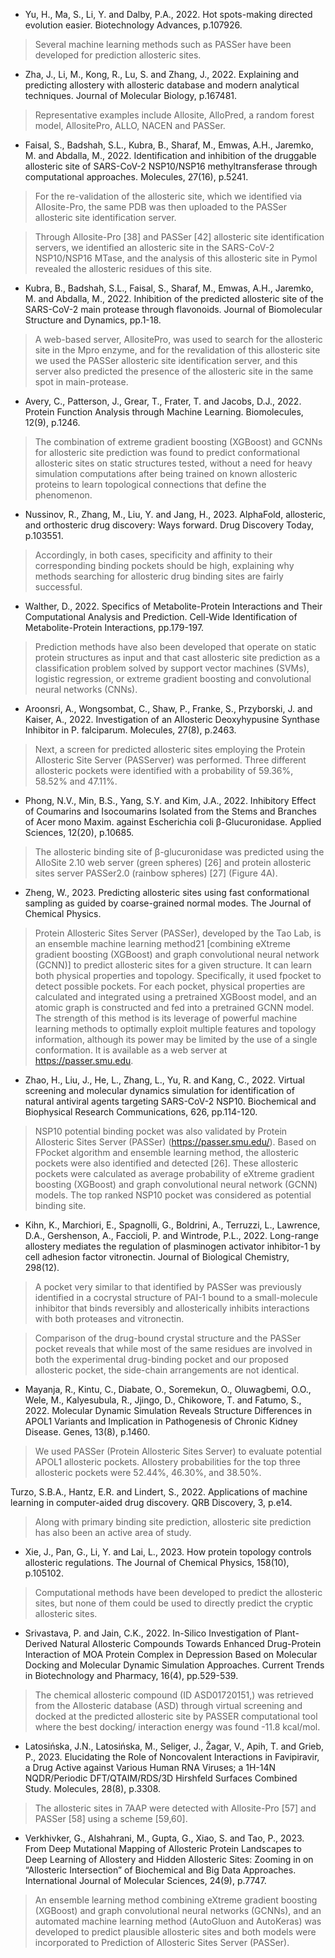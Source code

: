 - Yu, H., Ma, S., Li, Y. and Dalby, P.A., 2022. Hot spots-making directed evolution easier. Biotechnology Advances, p.107926.
> Several machine learning methods such as PASSer have been developed for prediction allosteric sites. 

- Zha, J., Li, M., Kong, R., Lu, S. and Zhang, J., 2022. Explaining and predicting allostery with allosteric database and modern analytical techniques. Journal of Molecular Biology, p.167481.
> Representative examples include Allosite, AlloPred, a random forest model, AllositePro, ALLO, NACEN and PASSer.

- Faisal, S., Badshah, S.L., Kubra, B., Sharaf, M., Emwas, A.H., Jaremko, M. and Abdalla, M., 2022. Identification and inhibition of the druggable allosteric site of SARS-CoV-2 NSP10/NSP16 methyltransferase through computational approaches. Molecules, 27(16), p.5241.
> For the re-validation of the allosteric site, which we identified via Allosite-Pro, the same PDB was then uploaded to the PASSer allosteric site identification server. 

> Through Allosite-Pro [38] and PASSer [42] allosteric site identification servers, we identified an allosteric site in the SARS-CoV-2 NSP10/NSP16 MTase, and the analysis of this allosteric site in Pymol revealed the allosteric residues of this site.

- Kubra, B., Badshah, S.L., Faisal, S., Sharaf, M., Emwas, A.H., Jaremko, M. and Abdalla, M., 2022. Inhibition of the predicted allosteric site of the SARS-CoV-2 main protease through flavonoids. Journal of Biomolecular Structure and Dynamics, pp.1-18.
> A web-based server, AllositePro, was used to search for the allosteric site in the Mpro enzyme, and for the revalidation of this allosteric site we used the PASSer allosteric site identification server, and this server also predicted the presence of the allosteric site in the same spot in main-protease. 

- Avery, C., Patterson, J., Grear, T., Frater, T. and Jacobs, D.J., 2022. Protein Function Analysis through Machine Learning. Biomolecules, 12(9), p.1246.
> The combination of extreme gradient boosting (XGBoost) and GCNNs for allosteric site prediction was found to predict conformational allosteric sites on static structures tested, without a need for heavy simulation computations after being trained on known allosteric proteins to learn topological connections that define the phenomenon. 

- Nussinov, R., Zhang, M., Liu, Y. and Jang, H., 2023. AlphaFold, allosteric, and orthosteric drug discovery: Ways forward. Drug Discovery Today, p.103551.
> Accordingly, in both cases, specificity and affinity to their corresponding binding pockets should be high, explaining why methods searching for allosteric drug binding sites are fairly successful.

- Walther, D., 2022. Specifics of Metabolite-Protein Interactions and Their Computational Analysis and Prediction. Cell-Wide Identification of Metabolite-Protein Interactions, pp.179-197.
> Prediction methods have also been developed that operate on static protein structures as input and that cast allosteric site prediction as a classification problem solved by support vector machines (SVMs), logistic regression, or extreme gradient boosting and convolutional neural networks (CNNs).

- Aroonsri, A., Wongsombat, C., Shaw, P., Franke, S., Przyborski, J. and Kaiser, A., 2022. Investigation of an Allosteric Deoxyhypusine Synthase Inhibitor in P. falciparum. Molecules, 27(8), p.2463.
> Next, a screen for predicted allosteric sites employing the Protein Allosteric Site Server (PASServer) was performed. Three different allosteric pockets were identified with a probability of 59.36%, 58.52% and 47.11%. 

- Phong, N.V., Min, B.S., Yang, S.Y. and Kim, J.A., 2022. Inhibitory Effect of Coumarins and Isocoumarins Isolated from the Stems and Branches of Acer mono Maxim. against Escherichia coli β-Glucuronidase. Applied Sciences, 12(20), p.10685.
> The allosteric binding site of β-glucuronidase was predicted using the AlloSite 2.10 web server (green spheres) [26] and protein allosteric sites server PASSer2.0 (rainbow spheres) [27] (Figure 4A). 

- Zheng, W., 2023. Predicting allosteric sites using fast conformational sampling as guided by coarse-grained normal modes. The Journal of Chemical Physics.
> Protein Allosteric Sites Server (PASSer), developed by the Tao Lab, is an ensemble machine learning method21 [combining eXtreme gradient boosting (XGBoost) and graph convolutional neural network (GCNN)] to predict allosteric sites for a given structure. It can learn both physical properties and topology. Specifically, it used fpocket to detect possible pockets. For each pocket, physical properties are calculated and integrated using a pretrained XGBoost model, and an atomic graph is constructed and fed into a pretrained GCNN model. The strength of this method is its leverage of powerful machine learning methods to optimally exploit multiple features and topology information, although its power may be limited by the use of a single conformation. It is available as a web server at https://passer.smu.edu.

- Zhao, H., Liu, J., He, L., Zhang, L., Yu, R. and Kang, C., 2022. Virtual screening and molecular dynamics simulation for identification of natural antiviral agents targeting SARS-CoV-2 NSP10. Biochemical and Biophysical Research Communications, 626, pp.114-120.
> NSP10 potential binding pocket was also validated by Protein Allosteric Sites Server (PASSer) (https://passer.smu.edu/). Based on FPocket algorithm and ensemble learning method, the allosteric pockets were also identified and detected [26]. These allosteric pockets were calculated as average probability of eXtreme gradient boosting (XGBoost) and graph convolutional neural network (GCNN) models. The top ranked NSP10 pocket was considered as potential binding site.

- Kihn, K., Marchiori, E., Spagnolli, G., Boldrini, A., Terruzzi, L., Lawrence, D.A., Gershenson, A., Faccioli, P. and Wintrode, P.L., 2022. Long-range allostery mediates the regulation of plasminogen activator inhibitor-1 by cell adhesion factor vitronectin. Journal of Biological Chemistry, 298(12).
> A pocket very similar to that identified by PASSer was previously identified in a cocrystal structure of PAI-1 bound to a small-molecule inhibitor that binds reversibly and allosterically inhibits interactions with both proteases and vitronectin.

> Comparison of the drug-bound crystal structure and the PASSer pocket reveals that while most of the same residues are involved in both the experimental drug-binding pocket and our proposed allosteric pocket, the side-chain arrangements are not identical.

- Mayanja, R., Kintu, C., Diabate, O., Soremekun, O., Oluwagbemi, O.O., Wele, M., Kalyesubula, R., Jjingo, D., Chikowore, T. and Fatumo, S., 2022. Molecular Dynamic Simulation Reveals Structure Differences in APOL1 Variants and Implication in Pathogenesis of Chronic Kidney Disease. Genes, 13(8), p.1460.
> We used PASSer (Protein Allosteric Sites Server) to evaluate potential APOL1 allosteric pockets. Allostery probabilities for the top three allosteric pockets were 52.44%, 46.30%, and 38.50%.

Turzo, S.B.A., Hantz, E.R. and Lindert, S., 2022. Applications of machine learning in computer-aided drug discovery. QRB Discovery, 3, p.e14.
> Along with primary binding site prediction, allosteric site prediction has also been an active area of study.

- Xie, J., Pan, G., Li, Y. and Lai, L., 2023. How protein topology controls allosteric regulations. The Journal of Chemical Physics, 158(10), p.105102.
> Computational methods have been developed to predict the allosteric sites, but none of them could be used to directly predict the cryptic allosteric sites.

- Srivastava, P. and Jain, C.K., 2022. In-Silico Investigation of Plant-Derived Natural Allosteric Compounds Towards Enhanced Drug-Protein Interaction of MOA Protein Complex in Depression Based on Molecular Docking and Molecular Dynamic Simulation Approaches. Current Trends in Biotechnology and Pharmacy, 16(4), pp.529-539.
> The  chemical  allosteric compound  (ID  ASD01720151,)  was  retrieved from  the  Allosteric  database  (ASD)  through  virtual screening and docked at the predicted allosteric  site  by  PASSER  computational  tool where the best docking/ interaction energy was found  -11.8  kcal/mol. 

- Latosińska, J.N., Latosińska, M., Seliger, J., Žagar, V., Apih, T. and Grieb, P., 2023. Elucidating the Role of Noncovalent Interactions in Favipiravir, a Drug Active against Various Human RNA Viruses; a 1H-14N NQDR/Periodic DFT/QTAIM/RDS/3D Hirshfeld Surfaces Combined Study. Molecules, 28(8), p.3308.
> The allosteric sites in 7AAP were detected with Allosite-Pro [57] and PASSer [58] using a scheme [59,60].

- Verkhivker, G., Alshahrani, M., Gupta, G., Xiao, S. and Tao, P., 2023. From Deep Mutational Mapping of Allosteric Protein Landscapes to Deep Learning of Allostery and Hidden Allosteric Sites: Zooming in on “Allosteric Intersection” of Biochemical and Big Data Approaches. International Journal of Molecular Sciences, 24(9), p.7747.
> An ensemble learning method combining eXtreme gradient boosting (XGBoost) and graph convolutional neural networks (GCNNs), and an automated machine learning method (AutoGluon and AutoKeras) was developed to predict plausible allosteric sites and both models were incorporated to Prediction of Allosteric Sites Server (PASSer). 

